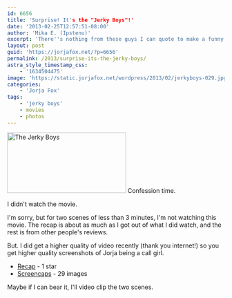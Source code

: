 ```yaml
---
id: 6656
title: 'Surprise! It's the "Jerky Boys"!'
date: '2013-02-25T12:57:51-08:00'
author: 'Mika E. (Ipstenu)'
excerpt: 'There''s nothing from these guys I can quote to make a funny excerpt. So hey, upgraded pictures!'
layout: post
guid: 'https://jorjafox.net/?p=6656'
permalink: /2013/surprise-its-the-jerky-boys/
astra_style_timestamp_css:
    - '1634504475'
image: 'https://static.jorjafox.net/wordpress/2013/02/jerkyboys-029.jpg'
categories:
    - 'Jorja Fox'
tags:
    - 'jerky boys'
    - movies
    - photos
---
```


<a href="//static.jorjafox.net/wordpress/2013/02/jerkyboys-029.jpg"><img class="alignleft size-thumbnail wp-image-6657" alt="The Jerky Boys" src="//static.jorjafox.net/wordpress/2013/02/jerkyboys-029.jpg" width="275" height="140" /></a> Confession time.

I didn't watch the movie.

I'm sorry, but for two scenes of less than 3 minutes, I'm not watching this movie. The recap is about as much as I got out of what I did watch, and the rest is from other people's reviews.

But. I did get a higher quality of video recently (thank you internet!) so you get higher quality screenshots of Jorja being a call girl.
<ul>
	<li><a href="https://jorjafox.net/wiki/The_Jerky_Boys">Recap</a> - 1 star</li>
	<li><a href="https://jorjafox.net/gallery/movies/jerky">Screencaps</a> - 29 images</li>
</ul>
Maybe if I can bear it, I'll video clip the two scenes.

